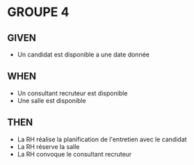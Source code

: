 # GROUPE 4

## GIVEN
- Un candidat est disponible a une date donnée

## WHEN
- Un consultant recruteur est disponible
- Une salle est disponible

## THEN
- La RH réalise la planification de l'entretien avec le candidat
- La RH réserve la salle
- La RH convoque le consultant recruteur
